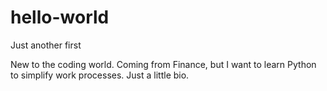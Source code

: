 # hello-world
Just another first

New to the coding world. Coming from Finance, but I want to learn Python to simplify work processes.
Just a little bio.

